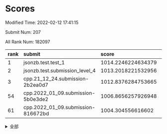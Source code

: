 # Scores

Modified Time: 2022-02-12 17:41:15

Submit Num: 207

All Rank Num: 182097

| rank |               submit               |       score        |       sigma        | pk_num |
| :--- | :--------------------------------- | :----------------- | :----------------- | :----- |
| 1    | jsonzb.test.test_1                 | 1014.2246224634379 | 0.8497710796560323 | 3521   |
| 2    | jsonzb.test.submission_level_4     | 1013.2018221532956 | 0.7745738742059216 | 3520   |
| 3    | cpp.21_12_24.submission-2b2ea0d7   | 1012.8376284753665 | 0.7849960676657647 | 3518   |
| 54   | cpp.2022_01_09.submission-5b0e3de2 | 1006.8656257926948 | 0.7264624042592119 | 3517   |
| 61   | cpp.2022_01_09.submission-816672bd | 1004.304556616602  | 0.7107780701034865 | 3519   |


<details>
<summary>全部</summary>

| rank |                 submit                 |       score        |       sigma        | pk_num |
| :--- | :------------------------------------- | :----------------- | :----------------- | :----- |
| 1    | jsonzb.test.test_1                     | 1014.2246224634379 | 0.8497710796560323 | 3521   |
| 2    | jsonzb.test.submission_level_4         | 1013.2018221532956 | 0.7745738742059216 | 3520   |
| 3    | cpp.21_12_24.submission-2b2ea0d7       | 1012.8376284753665 | 0.7849960676657647 | 3518   |
| 4    | gobigger.level_3.submission_level_3_7  | 1011.9239127801998 | 0.7698828737406582 | 3521   |
| 5    | gobigger.level_3.submission_level_3_21 | 1011.1902564036337 | 0.7469271655485388 | 3514   |
| 6    | gobigger.level_3.submission_level_3_46 | 1011.1801531266167 | 0.7665292680641785 | 3520   |
| 7    | gobigger.level_3.submission_level_3_10 | 1011.1788946850903 | 0.7663793372897311 | 3521   |
| 8    | gobigger.level_3.submission_level_3_13 | 1010.9080741866604 | 0.7790017918764768 | 3515   |
| 9    | gobigger.level_3.submission_level_3_16 | 1010.7936587468496 | 0.7723587137149206 | 3516   |
| 10   | gobigger.level_3.submission_level_3_1  | 1010.7788523747993 | 0.7626975605516174 | 3519   |
| 11   | gobigger.level_3.submission_level_3_2  | 1010.6469690682064 | 0.7641228109352948 | 3512   |
| 12   | gobigger.level_3.submission_level_3_38 | 1010.5565343724899 | 0.754195119411481  | 3521   |
| 13   | gobigger.level_3.submission_level_3_11 | 1010.5043487440317 | 0.7780478156643493 | 3522   |
| 14   | gobigger.level_3.submission_level_3_40 | 1010.4038687840317 | 0.76663041607746   | 3519   |
| 15   | gobigger.level_3.submission_level_3_28 | 1010.3948340292297 | 0.758862538747855  | 3523   |
| 16   | gobigger.level_3.submission_level_3_36 | 1010.3893221865948 | 0.7730327810574233 | 3519   |
| 17   | gobigger.level_3.submission_level_3_41 | 1010.3654218731504 | 0.7611921494093777 | 3518   |
| 18   | gobigger.level_3.submission_level_3_34 | 1010.3376388706306 | 0.7654571915945886 | 3516   |
| 19   | gobigger.level_3.submission_level_3_37 | 1010.2565142346481 | 0.7639439088656506 | 3525   |
| 20   | gobigger.level_3.submission_level_3_3  | 1010.0996692273461 | 0.7597407502317652 | 3519   |
| 21   | gobigger.level_3.submission_level_3_19 | 1010.0656946645155 | 0.7522776003223911 | 3520   |
| 22   | gobigger.level_3.submission_level_3_49 | 1010.0616447600265 | 0.7609142118674167 | 3520   |
| 23   | gobigger.level_3.submission_level_3_5  | 1009.9626210231042 | 0.7824942356660844 | 3516   |
| 24   | gobigger.level_3.submission_level_3_31 | 1009.9242627243983 | 0.7389703002657898 | 3523   |
| 25   | gobigger.level_3.submission_level_3_35 | 1009.9093067678897 | 0.7820702534776169 | 3520   |
| 26   | gobigger.level_3.submission_level_3_23 | 1009.8816602123302 | 0.763642632970521  | 3514   |
| 27   | gobigger.level_3.submission_level_3_9  | 1009.8456371475459 | 0.7790416377964693 | 3519   |
| 28   | gobigger.level_3.submission_level_3_26 | 1009.8430349646125 | 0.7434942452243692 | 3515   |
| 29   | gobigger.level_3.submission_level_3_14 | 1009.8392723074223 | 0.7462237292517352 | 3524   |
| 30   | gobigger.level_3.submission_level_3_42 | 1009.7643647067354 | 0.772642017081974  | 3521   |
| 31   | gobigger.level_3.submission_level_3_45 | 1009.755210360573  | 0.7404757175421913 | 3519   |
| 32   | gobigger.level_3.submission_level_3_39 | 1009.7302982689866 | 0.7707522051330842 | 3521   |
| 33   | gobigger.level_3.submission_level_3_30 | 1009.6445473869578 | 0.7546367169925341 | 3514   |
| 34   | gobigger.level_3.submission_level_3_33 | 1009.6383699184471 | 0.7424602853010498 | 3517   |
| 35   | gobigger.level_3.submission_level_3_12 | 1009.6261070993178 | 0.7564096949543815 | 3519   |
| 36   | gobigger.level_3.submission_level_3_27 | 1009.6174542698643 | 0.7539350485524532 | 3521   |
| 37   | gobigger.level_3.submission_level_3_48 | 1009.6011694493717 | 0.7380556865020526 | 3518   |
| 38   | gobigger.level_3.submission_level_3_20 | 1009.4992338577532 | 0.7493696504587651 | 3523   |
| 39   | gobigger.level_3.submission_level_3_32 | 1009.4580938041315 | 0.7649722823205624 | 3521   |
| 40   | gobigger.level_3.submission_level_3_25 | 1009.3442603856306 | 0.7487347454847741 | 3522   |
| 41   | gobigger.level_3.submission_level_3_44 | 1009.342113544332  | 0.7447725376451361 | 3517   |
| 42   | gobigger.level_3.submission_level_3_29 | 1009.3337684396208 | 0.7590405024666891 | 3515   |
| 43   | gobigger.level_3.submission_level_3_17 | 1009.264120682626  | 0.7482182784912637 | 3517   |
| 44   | gobigger.level_3.submission_level_3_24 | 1009.2601401540437 | 0.7601358649958594 | 3520   |
| 45   | gobigger.level_3.submission_level_3_15 | 1009.1965348433937 | 0.7372899245281758 | 3516   |
| 46   | gobigger.level_3.submission_level_3_8  | 1009.1860126253067 | 0.7437996677364125 | 3518   |
| 47   | gobigger.level_3.submission_level_3_22 | 1009.1490510032444 | 0.747476461253939  | 3514   |
| 48   | gobigger.level_3.submission_level_3_6  | 1009.1355547045046 | 0.7393043023499061 | 3520   |
| 49   | gobigger.level_3.submission_level_3_18 | 1009.018334121422  | 0.7372987828340881 | 3516   |
| 50   | gobigger.level_3.submission_level_3_0  | 1008.9067650375783 | 0.7555271602247229 | 3519   |
| 51   | gobigger.level_3.submission_level_3_4  | 1008.850381735983  | 0.7428312885411342 | 3519   |
| 52   | gobigger.level_3.submission_level_3_43 | 1008.7881585296385 | 0.7333278243484744 | 3515   |
| 53   | gobigger.level_3.submission_level_3_47 | 1008.6004107932183 | 0.7668312497442149 | 3515   |
| 54   | cpp.2022_01_09.submission-5b0e3de2     | 1006.8656257926948 | 0.7264624042592119 | 3517   |
| 55   | gobigger.level_1.submission_level_1_6  | 1005.2052038420519 | 0.721175360237012  | 3518   |
| 56   | gobigger.level_1.submission_level_1_3  | 1005.1552759859288 | 0.7212266261096861 | 3518   |
| 57   | gobigger.level_1.submission_level_1_45 | 1004.8501739077474 | 0.7182968936363865 | 3510   |
| 58   | gobigger.level_1.submission_level_1_36 | 1004.6409735656855 | 0.7221841227325728 | 3521   |
| 59   | gobigger.level_1.submission_level_1_25 | 1004.5213959043693 | 0.7146878234744252 | 3522   |
| 60   | gobigger.level_1.submission_level_1_47 | 1004.4975964900781 | 0.7351010423160206 | 3516   |
| 61   | cpp.2022_01_09.submission-816672bd     | 1004.304556616602  | 0.7107780701034865 | 3519   |
| 62   | gobigger.level_1.submission_level_1_24 | 1004.2537809562162 | 0.7211295219375675 | 3518   |
| 63   | gobigger.level_1.submission_level_1_5  | 1004.1801812818876 | 0.7218575537102394 | 3523   |
| 64   | gobigger.level_1.submission_level_1_37 | 1004.1504960263682 | 0.7140014114259821 | 3513   |
| 65   | gobigger.level_1.submission_level_1_44 | 1004.1391378346243 | 0.7204282118208273 | 3518   |
| 66   | gobigger.level_1.submission_level_1_43 | 1004.1275878682435 | 0.7211763284899931 | 3516   |
| 67   | gobigger.level_1.submission_level_1_27 | 1004.0301024893604 | 0.7087196792207813 | 3524   |
| 68   | gobigger.level_1.submission_level_1_49 | 1003.9991926817871 | 0.7079688297791754 | 3516   |
| 69   | gobigger.level_1.submission_level_1_28 | 1003.9579711215023 | 0.7194131582495543 | 3520   |
| 70   | gobigger.level_1.submission_level_1_39 | 1003.955689837702  | 0.713502189824214  | 3518   |
| 71   | gobigger.level_1.submission_level_1_30 | 1003.9164082271703 | 0.7344193392546186 | 3523   |
| 72   | gobigger.level_1.submission_level_1_42 | 1003.8817329608927 | 0.7147413766515505 | 3514   |
| 73   | gobigger.level_1.submission_level_1_16 | 1003.8605759044955 | 0.7263804472110478 | 3521   |
| 74   | gobigger.level_1.submission_level_1_32 | 1003.5677572987588 | 0.7283739939713347 | 3519   |
| 75   | gobigger.level_1.submission_level_1_9  | 1003.4272511466764 | 0.7144279572630515 | 3519   |
| 76   | gobigger.level_1.submission_level_1_8  | 1003.4034865560695 | 0.709248069003675  | 3523   |
| 77   | gobigger.level_1.submission_level_1_31 | 1003.3386063404088 | 0.7151381903166109 | 3518   |
| 78   | gobigger.level_1.submission_level_1_29 | 1003.33159855711   | 0.7073142517744444 | 3513   |
| 79   | gobigger.level_1.submission_level_1_34 | 1003.3193908933616 | 0.7102802181223251 | 3525   |
| 80   | gobigger.level_1.submission_level_1_23 | 1003.3166700273416 | 0.7132405925035662 | 3515   |
| 81   | gobigger.level_1.submission_level_1_41 | 1003.3123309065569 | 0.7149246305535475 | 3520   |
| 82   | gobigger.level_1.submission_level_1_15 | 1003.1959480325781 | 0.7167736215531323 | 3525   |
| 83   | gobigger.level_1.submission_level_1_38 | 1003.1882787213456 | 0.7160064425634508 | 3520   |
| 84   | gobigger.level_1.submission_level_1_21 | 1003.1869824523494 | 0.7195394696696955 | 3520   |
| 85   | gobigger.level_1.submission_level_1_33 | 1003.1501194809861 | 0.7191628749938221 | 3519   |
| 86   | gobigger.level_1.submission_level_1_18 | 1003.1303222207298 | 0.7060845289046855 | 3520   |
| 87   | gobigger.level_1.submission_level_1_10 | 1003.1211064870428 | 0.7224796335287387 | 3522   |
| 88   | gobigger.level_1.submission_level_1_11 | 1003.0746367110902 | 0.7210595798522292 | 3517   |
| 89   | gobigger.level_1.submission_level_1_40 | 1003.0585483556571 | 0.7230752143736228 | 3517   |
| 90   | gobigger.level_1.submission_level_1_0  | 1002.9778343561185 | 0.7132635986134956 | 3522   |
| 91   | gobigger.level_1.submission_level_1_20 | 1002.9692563087392 | 0.7142392500817082 | 3518   |
| 92   | gobigger.level_1.submission_level_1_26 | 1002.945736547363  | 0.7167020866604308 | 3516   |
| 93   | gobigger.level_1.submission_level_1_12 | 1002.901213647665  | 0.7119286962782354 | 3522   |
| 94   | gobigger.level_1.submission_level_1_19 | 1002.8863455686384 | 0.7113157688487466 | 3518   |
| 95   | gobigger.level_1.submission_level_1_22 | 1002.7438937586305 | 0.7176868025834245 | 3517   |
| 96   | gobigger.level_1.submission_level_1_14 | 1002.743560344874  | 0.7229238975664886 | 3520   |
| 97   | gobigger.level_1.submission_level_1_13 | 1002.6477521463886 | 0.7104098817096137 | 3522   |
| 98   | gobigger.level_1.submission_level_1_7  | 1002.6015075559565 | 0.7147564411713564 | 3519   |
| 99   | gobigger.level_1.submission_level_1_48 | 1002.4799137395769 | 0.727162423154237  | 3519   |
| 100  | gobigger.level_1.submission_level_1_1  | 1002.2492399194876 | 0.7070871715129643 | 3520   |
| 101  | gobigger.level_1.submission_level_1_2  | 1002.2125624867541 | 0.7078853288303986 | 3520   |
| 102  | gobigger.level_1.submission_level_1_4  | 1002.2112955180781 | 0.7133528422320399 | 3518   |
| 103  | gobigger.level_1.submission_level_1_35 | 1002.2032477895939 | 0.7128896841299419 | 3517   |
| 104  | gobigger.level_1.submission_level_1_46 | 1001.8094133630929 | 0.7028163172463026 | 3522   |
| 105  | gobigger.level_1.submission_level_1_17 | 1001.3847288571186 | 0.7058800913016221 | 3519   |
| 106  | gobigger.random.submission_random_13   | 997.0331139385413  | 0.7072975541488771 | 3520   |
| 107  | gobigger.random.submission_random_0    | 996.9731050829671  | 0.7144706134525562 | 3519   |
| 108  | gobigger.random.submission_random_38   | 996.6951230461893  | 0.7062748139993585 | 3521   |
| 109  | gobigger.random.submission_random_44   | 996.6831082244009  | 0.7209478589744658 | 3512   |
| 110  | gobigger.random.submission_random_39   | 996.676279590233   | 0.7073568842594304 | 3515   |
| 111  | gobigger.random.submission_random_2    | 996.6737013173561  | 0.7104323368103711 | 3517   |
| 112  | gobigger.random.submission_random_7    | 996.6051745486334  | 0.714307082723851  | 3523   |
| 113  | gobigger.random.submission_random_40   | 996.5936831669915  | 0.703275260929018  | 3518   |
| 114  | gobigger.random.submission_random_21   | 996.5424061804418  | 0.7204408476485894 | 3518   |
| 115  | gobigger.random.submission_random_46   | 996.520672128744   | 0.7160000210887866 | 3520   |
| 116  | gobigger.random.submission_random_45   | 996.5061963861516  | 0.7012650369940219 | 3521   |
| 117  | gobigger.random.submission_random_16   | 996.492050849131   | 0.7021812536584333 | 3518   |
| 118  | gobigger.random.submission_random_3    | 996.4833271363823  | 0.7072260831166349 | 3525   |
| 119  | gobigger.random.submission_random_6    | 996.357588691507   | 0.7063228473334597 | 3518   |
| 120  | gobigger.random.submission_random_43   | 996.3088593165753  | 0.7101996578346093 | 3516   |
| 121  | gobigger.random.submission_random_12   | 996.2402024967755  | 0.7129908605014476 | 3520   |
| 122  | gobigger.random.submission_random_18   | 996.2348754785635  | 0.7145994760534261 | 3520   |
| 123  | gobigger.random.submission_random_41   | 996.1401447558696  | 0.7163095611065863 | 3519   |
| 124  | gobigger.random.submission_random_30   | 996.1349159787381  | 0.7062295621597378 | 3516   |
| 125  | gobigger.random.submission_random_8    | 996.1170532978304  | 0.7394811195062415 | 3516   |
| 126  | gobigger.random.submission_random_26   | 996.0839894194186  | 0.7225169009476782 | 3519   |
| 127  | gobigger.random.submission_random_28   | 996.0389421445578  | 0.711569893300022  | 3522   |
| 128  | gobigger.random.submission_random_34   | 995.977218295842   | 0.7216675184263973 | 3514   |
| 129  | gobigger.random.submission_random_48   | 995.9376478412751  | 0.7074163140483336 | 3520   |
| 130  | gobigger.random.submission_random_15   | 995.9217394146436  | 0.7076093415381979 | 3513   |
| 131  | gobigger.random.submission_random_36   | 995.8808758385486  | 0.7140091035991413 | 3519   |
| 132  | gobigger.random.submission_random_35   | 995.8772525122849  | 0.7228055324287469 | 3518   |
| 133  | gobigger.random.submission_random_5    | 995.8631993480593  | 0.7302271470425993 | 3518   |
| 134  | gobigger.random.submission_random_9    | 995.7757898594028  | 0.7277061680341315 | 3518   |
| 135  | gobigger.random.submission_random_4    | 995.7621082623788  | 0.7225417648218738 | 3520   |
| 136  | gobigger.random.submission_random_24   | 995.7556205473517  | 0.7168015103900051 | 3511   |
| 137  | gobigger.random.submission_random_37   | 995.7370056198678  | 0.6883968567233881 | 3520   |
| 138  | gobigger.random.submission_random_32   | 995.7334729297974  | 0.7197631969515189 | 3515   |
| 139  | gobigger.random.submission_random_33   | 995.6708472912799  | 0.6931936957091245 | 3520   |
| 140  | gobigger.random.submission_random_25   | 995.6580833020527  | 0.7101322498135387 | 3521   |
| 141  | gobigger.random.submission_random_22   | 995.6532936993917  | 0.7154966122085443 | 3517   |
| 142  | gobigger.random.submission_random_14   | 995.4919958656928  | 0.7135970068013469 | 3519   |
| 143  | gobigger.random.submission_random_27   | 995.4493856932236  | 0.7188741348672901 | 3517   |
| 144  | gobigger.random.submission_random_19   | 995.4101399052421  | 0.7139037934770066 | 3515   |
| 145  | gobigger.random.submission_random_49   | 995.4078648622976  | 0.7338991149893428 | 3520   |
| 146  | gobigger.random.submission_random_1    | 995.310189674287   | 0.7278780644331432 | 3519   |
| 147  | gobigger.random.submission_random_31   | 995.3062787598606  | 0.7273185197560114 | 3515   |
| 148  | gobigger.random.submission_random_20   | 995.2935649802902  | 0.7134895521257957 | 3511   |
| 149  | gobigger.random.submission_random_17   | 995.211503438839   | 0.7217405082419052 | 3523   |
| 150  | gobigger.random.submission_random_47   | 995.1251651738654  | 0.7337329284342353 | 3519   |
| 151  | gobigger.random.submission_random_23   | 994.7526005081068  | 0.7175786892446313 | 3522   |
| 152  | gobigger.random.submission_random_11   | 994.650627678087   | 0.7110110520950801 | 3524   |
| 153  | gobigger.random.submission_random_29   | 994.6438402328089  | 0.7118026494238997 | 3518   |
| 154  | gobigger.random.submission_random_42   | 994.5330546454926  | 0.7238408189814305 | 3522   |
| 155  | gobigger.random.submission_random_10   | 994.5110301427788  | 0.7013560069927952 | 3520   |
| 156  | gobigger.level_2.submission_level_2_43 | 994.4843861131158  | 0.7356990219844168 | 3517   |
| 157  | gobigger.level_2.submission_level_2_14 | 994.085740652303   | 0.7214897712030148 | 3516   |
| 158  | gobigger.level_2.submission_level_2_27 | 993.5916347701008  | 0.7392720406902852 | 3519   |
| 159  | gobigger.level_2.submission_level_2_17 | 993.2279146233645  | 0.7339252598555166 | 3518   |
| 160  | gobigger.level_2.submission_level_2_5  | 993.0382423404599  | 0.7366238422961892 | 3528   |
| 161  | gobigger.level_2.submission_level_2_46 | 992.9297332465749  | 0.7482141962226045 | 3519   |
| 162  | gobigger.level_2.submission_level_2_40 | 992.9031359516273  | 0.7382827701541559 | 3518   |
| 163  | gobigger.level_2.submission_level_2_4  | 992.7351618720984  | 0.7452509486836125 | 3525   |
| 164  | gobigger.level_2.submission_level_2_45 | 992.713499382166   | 0.7284869889111364 | 3522   |
| 165  | gobigger.level_2.submission_level_2_2  | 992.6302829573431  | 0.7305405673904315 | 3519   |
| 166  | gobigger.level_2.submission_level_2_34 | 992.5560921677352  | 0.7526229258175776 | 3519   |
| 167  | gobigger.level_2.submission_level_2_9  | 992.4928197598147  | 0.7346508934070091 | 3524   |
| 168  | gobigger.level_2.submission_level_2_18 | 992.4774278428122  | 0.742518243067362  | 3518   |
| 169  | gobigger.level_2.submission_level_2_25 | 992.462532795234   | 0.7424405889498955 | 3519   |
| 170  | gobigger.level_2.submission_level_2_1  | 992.4186329969805  | 0.7360350114650068 | 3518   |
| 171  | gobigger.level_2.submission_level_2_31 | 992.4120983424746  | 0.7243681476832727 | 3522   |
| 172  | gobigger.level_2.submission_level_2_30 | 992.3883205088288  | 0.7388015619758048 | 3516   |
| 173  | gobigger.level_2.submission_level_2_28 | 992.2269920765556  | 0.7453528487471465 | 3517   |
| 174  | gobigger.level_2.submission_level_2_47 | 992.2224331042502  | 0.7347478918062971 | 3519   |
| 175  | gobigger.level_2.submission_level_2_20 | 992.0805871552845  | 0.7265527421077358 | 3521   |
| 176  | gobigger.level_2.submission_level_2_21 | 992.0467455236219  | 0.7328697535435668 | 3525   |
| 177  | gobigger.level_2.submission_level_2_19 | 992.0197596627679  | 0.7365226379604953 | 3517   |
| 178  | gobigger.level_2.submission_level_2_35 | 991.9685398964782  | 0.7493912728125777 | 3520   |
| 179  | gobigger.level_2.submission_level_2_32 | 991.9095493209197  | 0.727717005414589  | 3520   |
| 180  | gobigger.level_2.submission_level_2_7  | 991.8664226807977  | 0.7462446811757762 | 3517   |
| 181  | gobigger.level_2.submission_level_2_48 | 991.8585472315008  | 0.7393794966319357 | 3517   |
| 182  | gobigger.level_2.submission_level_2_0  | 991.8350393237289  | 0.735069917912383  | 3524   |
| 183  | gobigger.level_2.submission_level_2_10 | 991.8170129078045  | 0.7432621284203423 | 3523   |
| 184  | gobigger.level_2.submission_level_2_44 | 991.8118205473781  | 0.7385459215788938 | 3523   |
| 185  | gobigger.level_2.submission_level_2_23 | 991.7864409939052  | 0.7584683346330497 | 3518   |
| 186  | gobigger.level_2.submission_level_2_39 | 991.7342801417807  | 0.7352270220054489 | 3523   |
| 187  | gobigger.level_2.submission_level_2_38 | 991.7048824684681  | 0.7279274584730616 | 3510   |
| 188  | gobigger.level_2.submission_level_2_22 | 991.6157808712488  | 0.7393119421813567 | 3516   |
| 189  | gobigger.level_2.submission_level_2_16 | 991.5905187951024  | 0.7472573294553619 | 3519   |
| 190  | gobigger.level_2.submission_level_2_6  | 991.5745315653912  | 0.7411821141264509 | 3518   |
| 191  | gobigger.level_2.submission_level_2_24 | 991.5592371658754  | 0.7438254641427356 | 3516   |
| 192  | gobigger.level_2.submission_level_2_26 | 991.5586310513997  | 0.7545220662778108 | 3521   |
| 193  | gobigger.level_2.submission_level_2_12 | 991.4870697548279  | 0.7528987240563401 | 3519   |
| 194  | gobigger.level_2.submission_level_2_8  | 991.4657983161289  | 0.7532809598368373 | 3517   |
| 195  | gobigger.level_2.submission_level_2_36 | 991.3910079072749  | 0.7592970005736922 | 3516   |
| 196  | gobigger.level_2.submission_level_2_37 | 991.1609740948462  | 0.7572406087652863 | 3519   |
| 197  | gobigger.level_2.submission_level_2_42 | 991.1341003420308  | 0.7348620747105543 | 3520   |
| 198  | gobigger.level_2.submission_level_2_11 | 991.0745414965833  | 0.7497526181347628 | 3517   |
| 199  | gobigger.level_2.submission_level_2_33 | 991.0308180246733  | 0.7388957678613851 | 3523   |
| 200  | gobigger.level_2.submission_level_2_3  | 990.8023593255516  | 0.7616154285521308 | 3520   |
| 201  | gobigger.level_2.submission_level_2_49 | 990.7432864675686  | 0.7700568987900878 | 3521   |
| 202  | gobigger.level_2.submission_level_2_15 | 990.6396067865901  | 0.7410740135011591 | 3516   |
| 203  | gobigger.level_2.submission_level_2_29 | 990.567613558651   | 0.7741931964978547 | 3518   |
| 204  | gobigger.level_2.submission_level_2_13 | 990.2215420707425  | 0.7729518888686487 | 3520   |
| 205  | gobigger.level_2.submission_level_2_41 | 989.662982769619   | 0.7823613534540127 | 3517   |
| 206  | gobigger.none.submission_none_1        | 979.5885202614868  | 1.1665195842636895 | 3518   |
| 207  | gobigger.none.submission_none_0        | 975.6766687995031  | 1.4432525367890958 | 3515   |

</details>